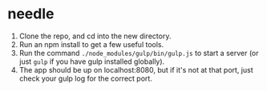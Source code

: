 needle
======

1. Clone the repo, and cd into the new directory.
2. Run an npm install to get a few useful tools.
3. Run the command `./node_modules/gulp/bin/gulp.js` to start a server (or just `gulp` if you have gulp installed globally).
4. The app should be up on localhost:8080, but if it's not at that port, just check your gulp log for the correct port.
